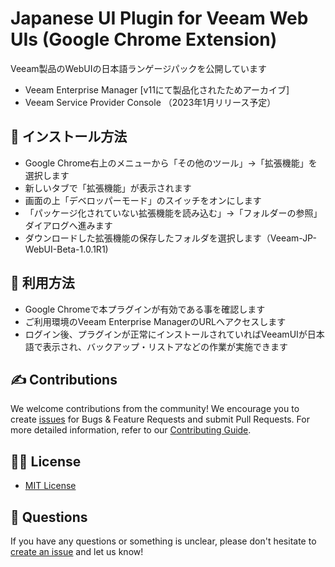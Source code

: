 # Japanese UI Plugin for Veeam Web UIs (Google Chrome Extension)

Veeam製品のWebUIの日本語ランゲージパックを公開しています

* Veeam Enterprise Manager [v11にて製品化されたためアーカイブ]
* Veeam Service Provider Console （2023年1月リリース予定）

## 📗 インストール方法

* Google Chrome右上のメニューから「その他のツール」→「拡張機能」を選択します
* 新しいタブで「拡張機能」が表示されます
* 画面の上「デベロッパーモード」のスイッチをオンにします
* 「パッケージ化されていない拡張機能を読み込む」→「フォルダーの参照」ダイアログへ進みます
* ダウンロードした拡張機能の保存したフォルダを選択します（Veeam-JP-WebUI-Beta-1.0.1R1)

## 📗 利用方法

* Google Chromeで本プラグインが有効である事を確認します
* ご利用環境のVeeam Enterprise ManagerのURLへアクセスします
* ログイン後、プラグインが正常にインストールされていればVeeamUIが日本語で表示され、バックアップ・リストアなどの作業が実施できます

## ✍ Contributions

We welcome contributions from the community! We encourage you to create [issues](https://github.com/VeeamHub/veeam-webui-jp-plugin/issues/new/choose) for Bugs & Feature Requests and submit Pull Requests. For more detailed information, refer to our [Contributing Guide](CONTRIBUTING.md).

## 🤝🏾 License

* [MIT License](LICENSE)

## 🤔 Questions

If you have any questions or something is unclear, please don't hesitate to [create an issue](https://github.com/VeeamHub/veeam-webui-jp-plugin/issues/new/choose) and let us know!
